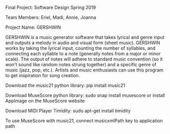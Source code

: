 Final Project: Software Design Spring 2019

Team Members: Eriel, Madi, Annie, Joanna

Project Name: GERSHWIN   

GERSHWIN is a music generator software that takes lyrical and genre input and outputs a melody in audio and visual form (sheet music). GERSHWIN works by taking the lyrical input, counting the number of syllables, and connecting each syllable to a note (generally notes from a major or minor scale). The output of notes will adhere to standard music convention (so it won't sound like random notes strung together) and a specific genre of music (jazz, pop, etc.). Artists and music enthusiasts can use this program to get inspiration for song creation.

Download the music21 python library:
pip install music21

Download MuseScore python library:
sudo snap install musescore
or 
install AppImage on the MuseScore website

Download MIDI Player Timidity:
sudo apt-get install timidity

To use MuseScore with music21, connect musicxmlPath key to application path


